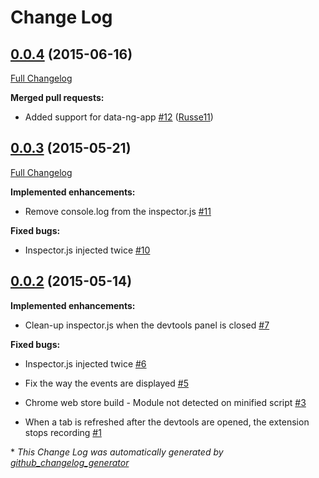 # Change Log

## [0.0.4](https://github.com/Linkurious/angular-performance/tree/0.0.4) (2015-06-16)

[Full Changelog](https://github.com/Linkurious/angular-performance/compare/0.0.3...0.0.4)

**Merged pull requests:**

- Added support for data-ng-app [\#12](https://github.com/Linkurious/angular-performance/pull/12) ([Russe11](https://github.com/Russe11))

## [0.0.3](https://github.com/Linkurious/angular-performance/tree/0.0.3) (2015-05-21)

[Full Changelog](https://github.com/Linkurious/angular-performance/compare/0.0.2...0.0.3)

**Implemented enhancements:**

- Remove console.log from the inspector.js [\#11](https://github.com/Linkurious/angular-performance/issues/11)

**Fixed bugs:**

- Inspector.js injected twice [\#10](https://github.com/Linkurious/angular-performance/issues/10)

## [0.0.2](https://github.com/Linkurious/angular-performance/tree/0.0.2) (2015-05-14)

**Implemented enhancements:**

- Clean-up inspector.js when the devtools panel is closed [\#7](https://github.com/Linkurious/angular-performance/issues/7)

**Fixed bugs:**

- Inspector.js injected twice [\#6](https://github.com/Linkurious/angular-performance/issues/6)

- Fix the way the events are displayed [\#5](https://github.com/Linkurious/angular-performance/issues/5)

- Chrome web store build - Module not detected on minified script [\#3](https://github.com/Linkurious/angular-performance/issues/3)

- When a tab is refreshed after the devtools are opened, the extension stops recording [\#1](https://github.com/Linkurious/angular-performance/issues/1)



\* *This Change Log was automatically generated by [github_changelog_generator](https://github.com/skywinder/Github-Changelog-Generator)*